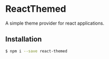 # ReactThemed

A simple theme provider for react applications.

## Installation
```bash
$ npm i --save react-themed
```
